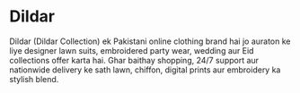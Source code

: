 # Dildar
Dildar (Dildar Collection) ek Pakistani online clothing brand hai jo auraton ke liye designer lawn suits, embroidered party wear, wedding aur Eid collections offer karta hai. Ghar baithay shopping, 24/7 support aur nationwide delivery ke sath lawn, chiffon, digital prints aur embroidery ka stylish blend.
